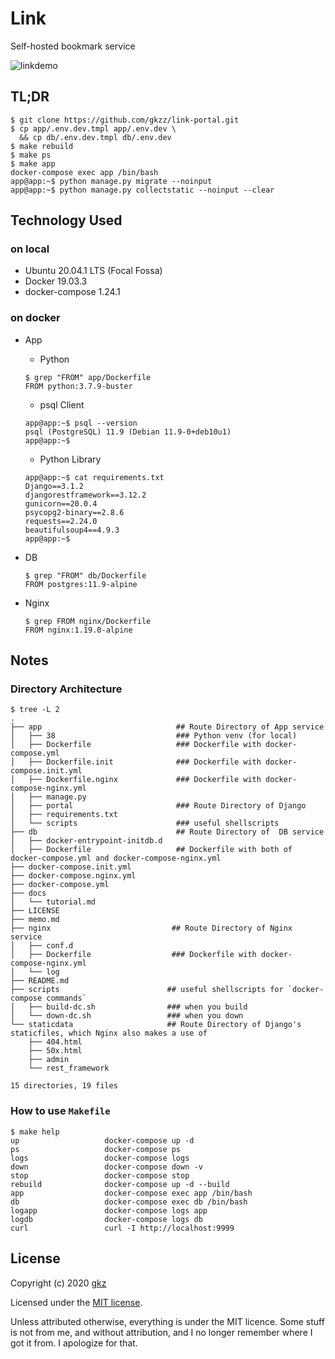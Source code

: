 # Link

Self-hosted bookmark service

![linkdemo](https://user-images.githubusercontent.com/38461277/99528905-4ca28880-29e2-11eb-8450-fef1a64129bf.png)

## TL;DR

```
$ git clone https://github.com/gkzz/link-portal.git
$ cp app/.env.dev.tmpl app/.env.dev \
  && cp db/.env.dev.tmpl db/.env.dev
$ make rebuild
$ make ps
$ make app
docker-compose exec app /bin/bash
app@app:~$ python manage.py migrate --noinput
app@app:~$ python manage.py collectstatic --noinput --clear
```

## Technology Used

### on local

- Ubuntu 20.04.1 LTS (Focal Fossa)
- Docker 19.03.3
- docker-compose 1.24.1

### on docker

- App

  - Python
  ```
  $ grep "FROM" app/Dockerfile
  FROM python:3.7.9-buster
  ```
  - psql Client
  ```
  app@app:~$ psql --version
  psql (PostgreSQL) 11.9 (Debian 11.9-0+deb10u1)
  app@app:~$ 
  ```

  - Python Library
  ```
  app@app:~$ cat requirements.txt 
  Django==3.1.2
  djangorestframework==3.12.2
  gunicorn==20.0.4
  psycopg2-binary==2.8.6
  requests==2.24.0
  beautifulsoup4==4.9.3
  app@app:~$ 
  ```

- DB
  ```
  $ grep "FROM" db/Dockerfile
  FROM postgres:11.9-alpine
  ```

- Nginx
  ```
  $ grep FROM nginx/Dockerfile 
  FROM nginx:1.19.0-alpine
  ```

## Notes

### Directory Architecture
```
$ tree -L 2
.
├── app                              ## Route Directory of App service
│   ├── 38                           ### Python venv (for local)
│   ├── Dockerfile                   ### Dockerfile with docker-compose.yml
│   ├── Dockerfile.init              ### Dockerfile with docker-compose.init.yml
│   ├── Dockerfile.nginx             ### Dockerfile with docker-compose-nginx.yml
│   ├── manage.py
│   ├── portal                       ### Route Directory of Django
│   ├── requirements.txt
│   └── scripts                      ### useful shellscripts
├── db                               ## Route Directory of  DB service
│   ├── docker-entrypoint-initdb.d
│   ├── Dockerfile                   ## Dockerfile with both of docker-compose.yml and docker-compose-nginx.yml
├── docker-compose.init.yml
├── docker-compose.nginx.yml
├── docker-compose.yml
├── docs
│   └── tutorial.md
├── LICENSE
├── memo.md
├── nginx                           ## Route Directory of Nginx service
│   ├── conf.d
│   ├── Dockerfile                  ### Dockerfile with docker-compose-nginx.yml
│   └── log
├── README.md
├── scripts                        ## useful shellscripts for `docker-compose commands`
│   ├── build-dc.sh                ### when you build
│   └── down-dc.sh                 ### when you down
└── staticdata                     ## Route Directory of Django's staticfiles, which Nginx also makes a use of
    ├── 404.html
    ├── 50x.html
    ├── admin
    └── rest_framework

15 directories, 19 files

```

### How to use `Makefile`
```
$ make help
up                   docker-compose up -d
ps                   docker-compose ps
logs                 docker-compose logs
down                 docker-compose down -v
stop                 docker-compose stop
rebuild              docker-compose up -d --build
app                  docker-compose exec app /bin/bash
db                   docker-compose exec db /bin/bash
logapp               docker-compose logs app
logdb                docker-compose logs db
curl                 curl -I http://localhost:9999
```


## License
Copyright (c) 2020 [gkz](https://gkz.mit-license.org/2020)

Licensed under the [MIT license](LICENSE).

Unless attributed otherwise, everything is under the MIT licence. Some stuff is not from me, and without attribution, and I no longer remember where I got it from. I apologize for that.
